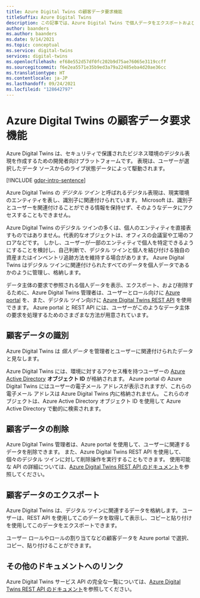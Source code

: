 ```yaml
---
title: Azure Digital Twins の顧客データ要求機能
titleSuffix: Azure Digital Twins
description: この記事では、Azure Digital Twins で個人データをエクスポートおよび削除するプロセスについて説明します。
author: baanders
ms.author: baanders
ms.date: 9/14/2021
ms.topic: conceptual
ms.service: digital-twins
services: digital-twins
ms.openlocfilehash: ef68e552d57df0fc202b9d75ae76065e3119ccff
ms.sourcegitcommit: f6e2ea5571e35b9ed3a79a22485eba4d20ae36cc
ms.translationtype: HT
ms.contentlocale: ja-JP
ms.lasthandoff: 09/24/2021
ms.locfileid: "128642797"
---
```

# <a name="azure-digital-twins-customer-data-request-features"></a>Azure Digital Twins の顧客データ要求機能

Azure Digital Twins は、セキュリティで保護されたビジネス環境のデジタル表現を作成するための開発者向けプラットフォームです。 表現は、ユーザーが選択したデータ ソースからのライブ状態データによって駆動されます。

[!INCLUDE [gdpr-intro-sentence](../../includes/gdpr-intro-sentence.md)]

Azure Digital Twins の *デジタル ツイン* と呼ばれるデジタル表現は、現実環境のエンティティを表し、識別子に関連付けられています。 Microsoft は、識別子とユーザーを関連付けることができる情報を保持せず、そのようなデータにアクセスすることもできません。 

Azure Digital Twins のデジタル ツインの多くは、個人のエンティティを直接表すものではありません。代表的なオブジェクトは、オフィスの会議室や工場のフロアなどです。 しかし、ユーザーが一部のエンティティで個人を特定できるようにすることを検討し、自己判断で、デジタル ツインと個人を結び付ける独自の資産またはインベントリ追跡方法を維持する場合があります。 Azure Digital Twins はデジタル ツインに関連付けられたすべてのデータを個人データであるかのように管理し、格納します。

データ主体の要求で参照される個人データを表示、エクスポート、および削除するために、Azure Digital Twins 管理者は、ユーザーとロール向けに [Azure portal](https://portal.azure.com/) を、また、デジタル ツイン向けに [Azure Digital Twins REST API](/rest/api/azure-digitaltwins/) を使用できます。 Azure portal と REST API には、ユーザーがこのようなデータ主体の要求を処理するためのさまざまな方法が用意されています。

## <a name="identifying-customer-data"></a>顧客データの識別

Azure Digital Twins は *個人データ* を管理者とユーザーに関連付けられたデータと見なします。 

Azure Digital Twins には、環境に対するアクセス権を持つユーザーの [Azure Active Directory](../active-directory/fundamentals/active-directory-whatis.md) **オブジェクト ID** が格納されます。 Azure portal の Azure Digital Twins にはユーザーの電子メール アドレスが表示されますが、これらの電子メール アドレスは Azure Digital Twins 内に格納されません。 これらのオブジェクトは、Azure Active Directory オブジェクト ID を使用して Azure Active Directory で動的に検索されます。

## <a name="deleting-customer-data"></a>顧客データの削除

Azure Digital Twins 管理者は、Azure portal を使用して、ユーザーに関連するデータを削除できます。 また、Azure Digital Twins REST API を使用して、個々のデジタル ツインに対して削除操作を実行することもできます。 使用可能な API の詳細については、[Azure Digital Twins REST API のドキュメント](/rest/api/azure-digitaltwins/)を参照してください。

## <a name="exporting-customer-data"></a>顧客データのエクスポート

Azure Digital Twins は、デジタル ツインに関連するデータを格納します。 ユーザーは、REST API を使用してこのデータを取得して表示し、コピーと貼り付けを使用してこのデータをエクスポートできます。 

ユーザー ロールやロールの割り当てなどの顧客データを Azure portal で選択、コピー、貼り付けることができます。 

## <a name="links-to-additional-documentation"></a>その他のドキュメントへのリンク

Azure Digital Twins サービス API の完全な一覧については、[Azure Digital Twins REST API のドキュメント](/rest/api/azure-digitaltwins/)を参照してください。